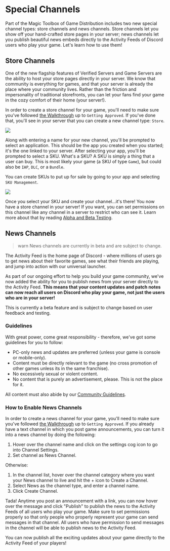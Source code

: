 # Special Channels

Part of the Magic Toolbox of Game Distribution includes two new special channel types: store channels and news channels. Store channels let you show off your hand-crafted store pages in your server; news channels let you publish beautiful news embeds directly to the Activity Feeds of Discord users who play your game. Let's learn how to use them!

## Store Channels

One of the new flagship features of Verified Servers and Game Servers are the ability to host your store pages directly in your server. We know that community is everything for games, and that your server is already the place where your community lives. Rather than the friction and impersonality of traditional storefronts, you can let your fans find your game in the cozy comfort of their home (your server!).

In order to create a store channel for your game, you'll need to make sure you've followed [the Walkthrough](#DOCS_GAME_AND_SERVER_MANAGEMENT_HOW_TO_GET_YOUR_GAME_ON_DISCORD/) up to `Getting Approved`. If you've done that, you'll see in your server that you can create a new channel type: `Store`.

![](create-store-channel.png)

Along with entering a name for your new channel, you'll be prompted to select an application. This should be the app you created when you started; it's the one linked to your server. After selecting your app, you'll be prompted to select a SKU. What's a SKU? A SKU is simply a thing that a user can buy. This is most likely your game (a SKU of type `Game`), but could also be `IAP`, `DLC`, or a `Bundle`.

You can create SKUs to put up for sale by going to your app and selecting `SKU Management`.

![](sku-management.png)

Once you select your SKU and create your channel...it's there! You now have a store channel in your server! If you want, you can set permissions on this channel like any channel in a server to restrict who can see it. Learn more about that by reading [Alpha and Beta Testing](#DOCS_GAME_AND_SERVER_MANAGEMENT_ALPHA_AND_BETA_TESTING/).

## News Channels

> warn
> News channels are currently in beta and are subject to change.

The Activity Feed is the home page of Discord - where millions of users go to get news about their favorite games, see what their friends are playing, and jump into action with our universal launcher.

As part of our ongoing effort to help you build your game community, we've now added the ability for you to publish news from your server directly to the Activity Feed. **This means that your content updates and patch notes can now reach all users on Discord who play your game, not just the users who are in your server!**

This is currently a beta feature and is subject to change based on user feedback and testing.

### Guidelines

With great power, come great responsibility - therefore, we've got some guidelines for you to follow:

- PC-only news and updates are preferred (unless your game is console or mobile-only).
- Content must be directly relevant to the game (no cross promotion of other games unless its in the same franchise).
- No excessively sexual or violent content.
- No content that is purely an advertisement, please. This is not the place for it.

All content must also abide by our [Community Guidelines](https://discordapp.com/guidelines).

### How to Enable News Channels

In order to create a news channel for your game, you'll need to make sure you've followed [the Walkthrough](#DOCS_GAME_AND_SERVER_MANAGEMENT_HOW_TO_GET_YOUR_GAME_ON_DISCORD/) up to `Getting Approved`. If you already have a text channel in which you post game announcements, you can turn it into a news channel by doing the following:

1. Hover over the channel name and click on the settings cog icon to go into Channel Settings.
2. Set channel as News Channel.

Otherwise:

1. In the channel list, hover over the channel category where you want your News channel to live and hit the + icon to Create a Channel.
2. Select News as the channel type, and enter a channel name.
3. Click Create Channel.

Tada! Anytime you post an announcement with a link, you can now hover over the message and click "Publish" to publish the news to the Activity Feeds of all users who play your game. Make sure to set permissions properly so that only people who properly represent your game can send messages in that channel. All users who have permission to send messages in the channel will be able to publish news to the Activity Feed.

You can now publish all the exciting updates about your game directly to the Activity Feed of your players!

